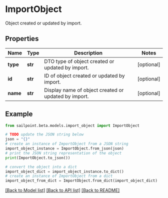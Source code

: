 # ImportObject

Object created or updated by import.

## Properties

Name | Type | Description | Notes
------------ | ------------- | ------------- | -------------
**type** | **str** | DTO type of object created or updated by import. | [optional] 
**id** | **str** | ID of object created or updated by import. | [optional] 
**name** | **str** | Display name of object created or updated by import. | [optional] 

## Example

```python
from sailpoint.beta.models.import_object import ImportObject

# TODO update the JSON string below
json = "{}"
# create an instance of ImportObject from a JSON string
import_object_instance = ImportObject.from_json(json)
# print the JSON string representation of the object
print(ImportObject.to_json())

# convert the object into a dict
import_object_dict = import_object_instance.to_dict()
# create an instance of ImportObject from a dict
import_object_from_dict = ImportObject.from_dict(import_object_dict)
```
[[Back to Model list]](../README.md#documentation-for-models) [[Back to API list]](../README.md#documentation-for-api-endpoints) [[Back to README]](../README.md)


